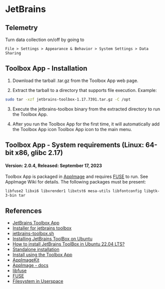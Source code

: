 # JetBrains


## Telemetry

Turn data collection on/off by going to

```
File > Settings > Appearance & Behavior > System Settings > Data Sharing
```


## Toolbox App - Installation

1. Download the tarball .tar.gz from the Toolbox App web page.

2. Extract the tarball to a directory that supports file execution. Example:


```bash
sudo tar -xzf jetbrains-toolbox-1.17.7391.tar.gz -C /opt
```

3. Execute the jetbrains-toolbox binary from the extracted directory to run the Toolbox App.

4. After you run the Toolbox App for the first time, it will automatically add the Toolbox App icon Toolbox App icon to the main menu.


## Toolbox App - System requirements (Linux: 64-bit x86, glibc 2.17)

#### Version: 2.0.4, Released: September 17, 2023

Toolbox App is packaged in [AppImage](https://appimage.org/) and requires [FUSE](https://libfuse.github.io/doxygen/) to run. See AppImage Wiki for details.
The following packages must be present:

```
libfuse2 libxi6 libxrender1 libxtst6 mesa-utils libfontconfig libgtk-3-bin tar
```


## References

- [JetBrains Toolbox App](https://www.jetbrains.com/toolbox-app/)
- [Installer for jetbrains toolbox](https://github.com/nagygergo/jetbrains-toolbox-install/tree/master)
- [jetbrains-toolbox.sh](https://github.com/nagygergo/jetbrains-toolbox-install/blob/master/jetbrains-toolbox.sh)
- [Installing JetBrains ToolBox on Ubuntu](https://dev.to/janetmutua/installing-jetbrains-toolbox-on-ubuntu-527f)
- [How to install JetBrains ToolBox in Ubuntu 22.04 LTS?](https://askubuntu.com/questions/1410885/how-to-install-jetbrains-toolbox-in-ubuntu-22-04-lts)
- [Standalone installation](https://www.jetbrains.com/help/pycharm/installation-guide.html#standalone)
- [Install using the Toolbox App](https://www.jetbrains.com/help/pycharm/installation-guide.html#toolbox)
- [AppImageKit](https://github.com/AppImage/appimagekit)
- [AppImage - docs](https://docs.appimage.org/introduction/index.html)
- [libfuse](https://github.com/libfuse/libfuse)
- [FUSE](https://wiki.archlinux.org/title/FUSE)
- [Filesystem in Userspace](https://en.wikipedia.org/wiki/Filesystem_in_Userspace)
